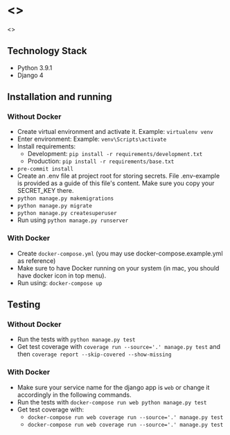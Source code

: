 # <<Project Name>>

<<Project description.>>

## Technology Stack

-   Python 3.9.1
-   Django 4

## Installation and running

### Without Docker

-   Create virtual environment and activate it. Example: `virtualenv venv`
-   Enter environment: Example: `venv\Scripts\activate`
-   Install requirements:
    -   Development: `pip install -r requirements/development.txt`
    -   Production: `pip install -r requirements/base.txt`
-   `pre-commit install`
-   Create an .env file at project root for storing secrets. File .env-example is provided as a guide of this file's content. Make sure you copy your SECRET_KEY there.
-   `python manage.py makemigrations`
-   `python manage.py migrate`
-   `python manage.py createsuperuser`
-   Run using `python manage.py runserver`

### With Docker

-   Create `docker-compose.yml` (you may use docker-compose.example.yml as reference)
-   Make sure to have Docker running on your system (in mac, you should have docker icon in top menu).
-   Run using: `docker-compose up`

## Testing

### Without Docker

-   Run the tests with `python manage.py test`
-   Get test coverage with `coverage run --source='.' manage.py test` and then `coverage report --skip-covered --show-missing`

### With Docker

-   Make sure your service name for the django app is `web` or change it accordingly in the following commands.
-   Run the tests with `docker-compose run web python manage.py test`
-   Get test coverage with:
    -   `docker-compose run web coverage run --source='.' manage.py test`
    -   `docker-compose run web coverage run --source='.' manage.py test`
